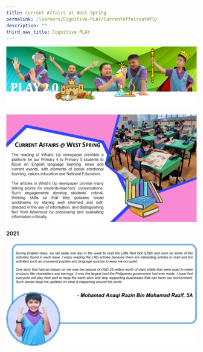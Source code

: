 ```yaml
---
title: Current Affairs at West Spring
permalink: /learners/Cognitive-PLAY/CurrentAffairsatWPS/
description: ""
third_nav_title: Cognitive PLAY
---
```

![](/images/PLAYbanner.png)

![](/images/PLAY-EL-KP-WHATS-UP-1024x576.png)

#### 2021
![](/images/EL-slide5-1024x548.png)